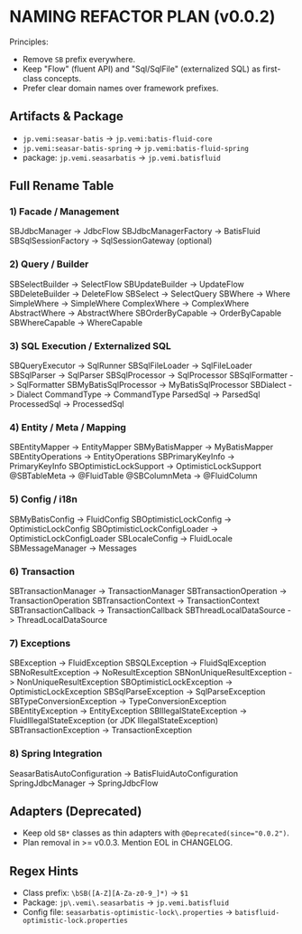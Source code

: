 # NAMING REFACTOR PLAN (v0.0.2)

Principles:
- Remove `SB` prefix everywhere.
- Keep "Flow" (fluent API) and "Sql/SqlFile" (externalized SQL) as first-class concepts.
- Prefer clear domain names over framework prefixes.

## Artifacts & Package

- `jp.vemi:seasar-batis` -> `jp.vemi:batis-fluid-core`
- `jp.vemi:seasar-batis-spring` -> `jp.vemi:batis-fluid-spring`
- package: `jp.vemi.seasarbatis` -> `jp.vemi.batisfluid`

## Full Rename Table

### 1) Facade / Management
SBJdbcManager -> JdbcFlow
SBJdbcManagerFactory -> BatisFluid
SBSqlSessionFactory -> SqlSessionGateway (optional)

### 2) Query / Builder
SBSelectBuilder -> SelectFlow
SBUpdateBuilder -> UpdateFlow
SBDeleteBuilder -> DeleteFlow
SBSelect -> SelectQuery
SBWhere -> Where
SimpleWhere -> SimpleWhere
ComplexWhere -> ComplexWhere
AbstractWhere -> AbstractWhere
SBOrderByCapable -> OrderByCapable
SBWhereCapable -> WhereCapable

### 3) SQL Execution / Externalized SQL
SBQueryExecutor -> SqlRunner
SBSqlFileLoader -> SqlFileLoader
SBSqlParser -> SqlParser
SBSqlProcessor -> SqlProcessor
SBSqlFormatter -> SqlFormatter
SBMyBatisSqlProcessor -> MyBatisSqlProcessor
SBDialect -> Dialect
CommandType -> CommandType
ParsedSql -> ParsedSql
ProcessedSql -> ProcessedSql

### 4) Entity / Meta / Mapping
SBEntityMapper -> EntityMapper
SBMyBatisMapper -> MyBatisMapper
SBEntityOperations -> EntityOperations
SBPrimaryKeyInfo -> PrimaryKeyInfo
SBOptimisticLockSupport -> OptimisticLockSupport
@SBTableMeta -> @FluidTable
@SBColumnMeta -> @FluidColumn

### 5) Config / i18n
SBMyBatisConfig -> FluidConfig
SBOptimisticLockConfig -> OptimisticLockConfig
SBOptimisticLockConfigLoader -> OptimisticLockConfigLoader
SBLocaleConfig -> FluidLocale
SBMessageManager -> Messages

### 6) Transaction
SBTransactionManager -> TransactionManager
SBTransactionOperation -> TransactionOperation
SBTransactionContext -> TransactionContext
SBTransactionCallback -> TransactionCallback
SBThreadLocalDataSource -> ThreadLocalDataSource

### 7) Exceptions
SBException -> FluidException
SBSQLException -> FluidSqlException
SBNoResultException -> NoResultException
SBNonUniqueResultException -> NonUniqueResultException
SBOptimisticLockException -> OptimisticLockException
SBSqlParseException -> SqlParseException
SBTypeConversionException -> TypeConversionException
SBEntityException -> EntityException
SBIllegalStateException -> FluidIllegalStateException (or JDK IllegalStateException)
SBTransactionException -> TransactionException

### 8) Spring Integration
SeasarBatisAutoConfiguration -> BatisFluidAutoConfiguration
SpringJdbcManager -> SpringJdbcFlow

## Adapters (Deprecated)
- Keep old `SB*` classes as thin adapters with `@Deprecated(since="0.0.2")`.
- Plan removal in >= v0.0.3. Mention EOL in CHANGELOG.

## Regex Hints

- Class prefix: `\bSB([A-Z][A-Za-z0-9_]*)` -> `$1`
- Package: `jp\.vemi\.seasarbatis` -> `jp.vemi.batisfluid`
- Config file: `seasarbatis-optimistic-lock\.properties` -> `batisfluid-optimistic-lock.properties`